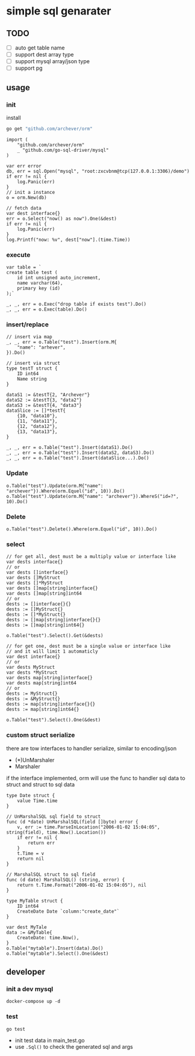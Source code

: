 
# simple sql genarater

## TODO
* [ ] auto get table name
* [ ] support dest array type
* [ ] support mysql array/json type
* [ ] support pg

## usage

### init
install

```bash
go get "github.com/archever/orm"
```

```golang
import (
	"github.com/archever/orm"
	_ "github.com/go-sql-driver/mysql"
)

var err error
db, err = sql.Open("mysql", "root:zxcvbnm@tcp(127.0.0.1:3306)/demo")
if err != nil {
    log.Panic(err)
}
// init a instance
o = orm.New(db)

// fetch data
var dest interface{}
err = o.Select("now() as now").One(&dest)
if err != nil {
    log.Panic(err)
}
log.Printf("now: %v", dest["now"].(time.Time))
```

### execute

```golang
var table = ` 
create table test (
	id int unsigned auto_increment,
	name varchar(64),
	primary key (id)
);`

_, _, err = o.Exec("drop table if exists test").Do()
_, _, err = o.Exec(table).Do()
```

### insert/replace

```golang
// insert via map
_, _, err = o.Table("test").Insert(orm.M{
	"name": "arhever",
}).Do()

// insert via struct
type testT struct {
	ID int64
	Name string
}

dataS1 := &testT{2, "Archever"}
dataS2 := &testT{3, "data2"}
dataS3 := &testT{4, "data3"}
dataSlice := []*testT{
	{10, "data10"},
	{11, "data11"},
	{12, "data12"},
	{13, "data13"},
}

_, _, err = o.Table("test").Insert(dataS1).Do()
_, _, err = o.Table("test").Insert(dataS2, dataS3).Do()
_, _, err = o.Table("test").Insert(dataSlice...).Do()
```

### Update

```golang
o.Table("test").Update(orm.M{"name": "archever"}).Where(orm.Equel("id", 10)).Do()
o.Table("test").Update(orm.M{"name": "archever"}).WhereS("id=?", 10).Do()
```

### Delete

```golang
o.Table("test").Delete().Where(orm.Equel("id", 10)).Do()
```

### select

```golang
// for get all, dest must be a multiply value or interface like
var dests interface{}
// or
var dests []interface{}
var dests []MyStruct
var dests []*MyStruct
var dests []map[string]interface{}
var dests []map[string]int64
// or
dests := []interface{}{}
dests := []MyStruct{}
dests := []*MyStruct{}
dests := []map[string]interface{}{}
dests := []map[string]int64{}

o.Table("test").Select().Get(&dests)

// for get one, dest must be a single value or interface like
// and it will limit 1 automaticly
var dest interface{}
// or
var dests MyStruct
var dests *MyStruct
var dests map[string]interface{}
var dests map[string]int64
// or
dests := MyStruct{}
dests := &MyStruct{}
dests := map[string]interface{}{}
dests := map[string]int64{}

o.Table("test").Select().One(&dest)
```

### custom struct serialize
there are tow interfaces to handler serialize, similar to encoding/json

* (*)UnMarshaler
* Marshaler

if the interface implemented, orm will use the func to handler sql data to struct and struct to sql data

```golang
type Date struct {
	value Time.time
}

// UnMarshalSQL sql field to struct
func (d *date) UnMarshalSQL(field []byte) error {
	v, err := time.ParseInLocation("2006-01-02 15:04:05", string(field), time.Now().Location())
	if err != nil {
		return err
	}
	t.Time = v
	return nil
}

// MarshalSQL struct to sql field
func (d date) MarshalSQL() (string, error) {
	return t.Time.Format("2006-01-02 15:04:05"), nil
}

type MyTable struct {
	ID int64
	CreateDate Date `column:"create_date"` 
}

var dest MyTale
data := &MyTable{
	CreateDate: time.Now(),
} 
o.Table("mytable").Insert(data).Do()
o.Table("mytable").Select().One(&dest)
```


## developer

### init a dev mysql	

`docker-compose up -d`

### test

`go test`

* init test data in main_test.go
* use `.Sql()` to check the generated sql and args
